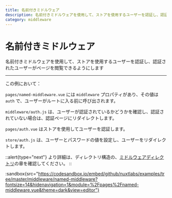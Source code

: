 ```yaml
---
title: 名前付きミドルウェア
description: 名前付きミドルウェアを使用して、ストアを使用するユーザーを認証し、認証されたユーザーがページを閲覧できるようにします
category: middleware
---
```


# 名前付きミドルウェア

名前付きミドルウェアを使用して、ストアを使用するユーザーを認証し、認証されたユーザーがページを閲覧できるようにします

---

この例において：

`pages/named-middleware.vue` には `middleware` プロパティがあり、その値は `auth` で、ユーザーがルートに入る前に呼び出されます。

`middleware/auth.js` は、ユーザーが認証されているかどうかを確認し、認証されていない場合は、認証ページにリダイレクトします。

`pages/auth.vue` はストアを使用してユーザーを認証します。

`store/auth.js` は、ユーザーとパスワードの値を設定し、ユーザーをリダイレクトします。

::alert{type="next"}
より詳細は、ディレクトリ構造の、[ミドルウェアディレクトリ](/docs/directory-structure/middleware#名前付きミドルウェア)の章を確認してください。
::

:sandbox{src="https://codesandbox.io/embed/github/nuxtlabs/examples/tree/master/middleware/named-middleware?fontsize=14&hidenavigation=1&module=%2Fpages%2Fnamed-middleware.vue&theme=dark&view=editor"}
